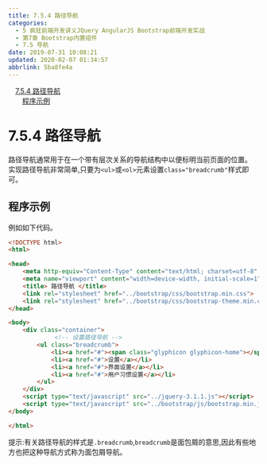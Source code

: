 ```yaml
---
title: 7.5.4 路径导航
categories: 
  - 5 疯狂前端开发讲义JQuery AngularJS Bootstrap前端开发实战
  - 第7章 Bootstrap内置组件
  - 7.5 导航
date: 2019-07-31 10:08:21
updated: 2020-02-07 01:34:57
abbrlink: 5ba8fe4a
---
```

<div id='my_toc'><a href="/JavaReadingNotes/5ba8fe4a/#7-5-4-路径导航" class="header_1">7.5.4 路径导航</a>&nbsp;<br><a href="/JavaReadingNotes/5ba8fe4a/#程序示例" class="header_2">程序示例</a>&nbsp;<br></div>
<style>.header_1{margin-left: 1em;}.header_2{margin-left: 2em;}.header_3{margin-left: 3em;}.header_4{margin-left: 4em;}.header_5{margin-left: 5em;}.header_6{margin-left: 6em;}</style>
<!--more-->
<script>if (navigator.platform.search('arm')==-1){document.getElementById('my_toc').style.display = 'none';}var e,p = document.getElementsByTagName('p');while (p.length>0) {e = p[0];e.parentElement.removeChild(e);}</script>

<!--end-->
<!--SSTStart-->
# 7.5.4 路径导航 #
路径导航通常用于在一个带有层次关系的导航结构中以便标明当前页面的位置。
实现路径导航非常简单,只要为`<ul>`或`<ol>`元素设置`class="breadcrumb"`样式即可。
<!--SSTStop-->
## 程序示例 ##
例如如下代码。
```html
<!DOCTYPE html>
<html>

<head>
    <meta http-equiv="Content-Type" content="text/html; charset=utf-8" />
    <meta name="viewport" content="width=device-width, initial-scale=1">
    <title> 路径导航 </title>
    <link rel="stylesheet" href="../bootstrap/css/bootstrap.min.css">
    <link rel="stylesheet" href="../bootstrap/css/bootstrap-theme.min.css">
</head>

<body>
    <div class="container">
             <!-- 设置路径导航 -->
        <ul class="breadcrumb">
            <li><a href="#"><span class="glyphicon glyphicon-home"></span> 首页</a></li>
            <li><a href="#">设置</a></li>
            <li><a href="#">界面设置</a></li>
            <li><a href="#">用户习惯设置</a></li>
        </ul>
    </div>
    <script type="text/javascript" src="../jquery-3.1.1.js"></script>
    <script type="text/javascript" src="../bootstrap/js/bootstrap.min.js"></script>
</body>

</html>
```
<!--SSTStart-->
提示:有关路径导航的样式是`.breadcrumb`,`breadcrumb`是面包屑的意思,因此有些地方也把这种导航方式称为面包屑导航。
<!--SSTStop-->

